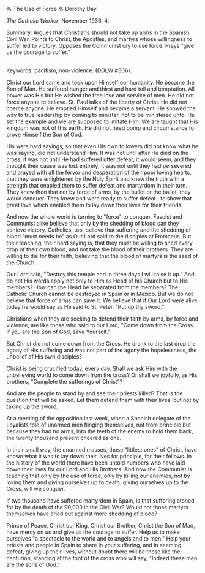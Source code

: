 % The Use of Force
% Dorothy Day

*The Catholic Worker*, November 1936, 4.

Summary: Argues that Christians should not take up arms in the Spanish
Civil War. Points to Christ, the Apostles, and martyrs whose willingness
to suffer led to victory. Opposes the Communist cry to use force. Prays
"give us the courage to suffer."

\
Keywords: pacifism, non-violence. (DDLW \#306).

Christ our Lord came and took upon Himself our humanity. He became the
Son of Man. He suffered hunger and thirst and hard toil and temptation.
All power was His but He wished the free love and service of men. He did
not force anyone to believe. St. Paul talks of the liberty of Christ. He
did not coerce anyone. He emptied Himself and became a servant. He
showed the way to true leadership by coming to minister, not to be
ministered unto. He set the example and we are supposed to imitate Him.
We are taught that His kingdom was not of this earth. He did not need
pomp and circumstance to prove Himself the Son of God.

His were hard sayings, so that even His own followers did not know what
he was saying, did not understand Him. It was not until after He died on
the cross, it was not until He had suffered utter defeat, it would seem,
and they thought their cause was lost entirely; it was not until they
had persevered and prayed with all the fervor and desperation of their
poor loving hearts, that they were enlightened by the Holy Spirit and
knew the truth with a strength that enabled them to suffer defeat and
martyrdom in their turn. They knew then that not by force of arms, by
the bullet or the ballot, they would conquer. They knew and were ready
to suffer defeat--to show that great love which enabled them to lay down
their lives for their friends.

And now the whole world is turning to "force" to conquer. Fascist and
Communist alike believe that only by the shedding of blood can they
achieve victory. Catholics, too, believe that suffering and the shedding
of blood "must needs be" as Our Lord said to the disciples at Emmaeus.
But their teaching, their hard saying is, that they must be willing to
shed every drop of their own blood, and not take the blood of their
brothers. They are willing to die for their faith, believing that the
blood of martyrs is the seed of the Church.

Our Lord said, "Destroy this temple and in three days I will raise it
up." And do not His words apply not only to Him as Head of his Church
but to His members? How can the Head be separated from the members? The
Catholic Church cannot be destroyed in Spain or in Mexico. But we do not
believe that force of arms can save it. We believe that if Our Lord were
alive today he would say as He said to St. Peter, "Put up thy sword."

Christians when they are seeking to defend their faith by arms, by force
and violence, are like those who said to our Lord, "Come down from the
Cross. If you are the Son of God, save Yourself."

But Christ did not come down from the Cross. He drank to the last drop
the agony of His suffering and was not part of the agony the
hopelessness, the unbelief of His own disciples?

Christ is being crucified today, every day. Shall we ask Him with the
unbelieving world to come down from the cross? Or shall we joyfully, as
His brothers, "Complete the sufferings of Christ"?

And are the people to stand by and see their priests killed? That is the
question that will be asked. Let them defend them with their lives, but
not by taking up the sword.

At a meeting of the opposition last week, when a Spanish delegate of the
Loyalists told of unarmed men flinging themselves, not from principle
but because they had no arms, into the teeth of the enemy to hold them
back, the twenty thousand present cheered as one.

In their small way, the unarmed masses, those "littlest ones" of Christ,
have known what it was to lay down their lives for principle, for their
fellows. In the history of the world there have been untold numbers who
have laid down their lives for our Lord and His Brothers. And now the
Communist is teaching that only by the use of force, only by killing our
enemies, not by loving them and giving ourselves up to death, giving
ourselves up to the Cross, will we conquer.

If two thousand have suffered martyrdom in Spain, is that suffering
atoned for by the death of the 90,000 in the Civil War? Would not those
martyrs themselves have cried out against more shedding of blood?

Prince of Peace, Christ our King, Christ our Brother, Christ the Son of
Man, have mercy on us and give us the courage to suffer. Help us to make
ourselves "a spectacle to the world and to angels and to men." Help your
priests and people in Spain to share in your suffering, and in seeming
defeat, giving up their lives, without doubt there will be those like
the centurion, standing at the foot of the cross who will say, "Indeed
these men are the sons of God."
